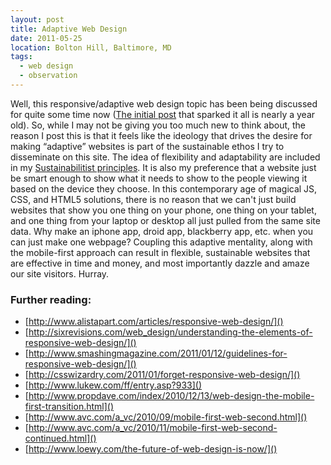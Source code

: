 ```yaml
---
layout: post
title: Adaptive Web Design
date: 2011-05-25
location: Bolton Hill, Baltimore, MD
tags:
  - web design
  - observation
---
```


Well, this responsive/adaptive web design topic has been being discussed for quite some time now ([The initial post](http://www.alistapart.com/articles/responsive-web-design/) that sparked it all is nearly a year old). So, while I may not be giving you too much new to think about, the reason I post this is that it feels like the ideology that drives the desire for making “adaptive” websites is part of the sustainable ethos I try to disseminate on this site. The idea of flexibility and adaptability are included in my [Sustainabilitist principles](http://thesustainabilitist.com). It is also my preference that a website just be smart enough to show what it needs to show to the people viewing it based on the device they choose. In this contemporary age of magical JS, CSS, and HTML5 solutions, there is no reason that we can't just build websites that show you one thing on your phone, one thing on your tablet, and one thing from your laptop or desktop all just pulled from the same site data. Why make an iphone app, droid app, blackberry app, etc. when you can just make one webpage? Coupling this adaptive mentality, along with the mobile-first approach can result in flexible, sustainable websites that are effective in time and money, and most importantly dazzle and amaze our site visitors. Hurray.

### Further reading:
+ [http://www.alistapart.com/articles/responsive-web-design/]()  
+ [http://sixrevisions.com/web_design/understanding-the-elements-of-responsive-web-design/]()
+ [http://www.smashingmagazine.com/2011/01/12/guidelines-for-responsive-web-design/]()
+ [http://csswizardry.com/2011/01/forget-responsive-web-design/]()
+ [http://www.lukew.com/ff/entry.asp?933]()
+ [http://www.propdave.com/index/2010/12/13/web-design-the-mobile-first-transition.html]()
+ [http://www.avc.com/a_vc/2010/09/mobile-first-web-second.html]()
+ [http://www.avc.com/a_vc/2010/11/mobile-first-web-second-continued.html]()
+ [http://www.loewy.com/the-future-of-web-design-is-now/]()